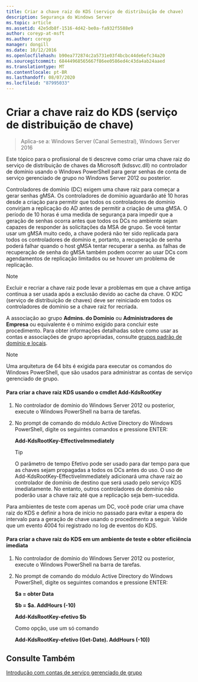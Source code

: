 ```yaml
---
title: Criar a chave raiz do KDS (serviço de distribuição de chave)
description: Segurança do Windows Server
ms.topic: article
ms.assetid: 42e5db8f-1516-4d42-be0a-fa932f5588e9
author: coreyp-at-msft
ms.author: coreyp
manager: dongill
ms.date: 10/12/2016
ms.openlocfilehash: b90ea772874c2a5731e03f4bcbc44de6efc34a20
ms.sourcegitcommit: 68444968565667f86ee0586ed4c43da4ab24aaed
ms.translationtype: MT
ms.contentlocale: pt-BR
ms.lasthandoff: 08/07/2020
ms.locfileid: "87995033"
---
```

# <a name="create-the-key-distribution-services-kds-root-key"></a>Criar a chave raiz do KDS (serviço de distribuição de chave)

>Aplica-se a: Windows Server (Canal Semestral), Windows Server 2016

Este tópico para o profissional de ti descreve como criar uma chave raiz do serviço de distribuição de chaves da Microsoft (kdssvc.dll) no controlador de domínio usando o Windows PowerShell para gerar senhas de conta de serviço gerenciado de grupo no Windows Server 2012 ou posterior.

Controladores de domínio (DC) exigem uma chave raiz para começar a gerar senhas gMSA. Os controladores de domínio aguardarão até 10 horas desde a criação para permitir que todos os controladores de domínio convirjam a replicação do AD antes de permitir a criação de uma gMSA. O período de 10 horas é uma medida de segurança para impedir que a geração de senhas ocorra antes que todos os DCs no ambiente sejam capazes de responder às solicitações da MSA de grupo.  Se você tentar usar um gMSA muito cedo, a chave poderá não ter sido replicada para todos os controladores de domínio e, portanto, a recuperação de senha poderá falhar quando o host gMSA tentar recuperar a senha. as falhas de recuperação de senha do gMSA também podem ocorrer ao usar DCs com agendamentos de replicação limitados ou se houver um problema de replicação.

> [!NOTE]
> Excluir e recriar a chave raiz pode levar a problemas em que a chave antiga continua a ser usada após a exclusão devido ao cache da chave. O KDC (serviço de distribuição de chaves) deve ser reiniciado em todos os controladores de domínio se a chave raiz for recriada.

A associação ao grupo **Admins. do Domínio** ou **Administradores de Empresa** ou equivalente é o mínimo exigido para concluir este procedimento. Para obter informações detalhadas sobre como usar as contas e associações de grupo apropriadas, consulte [grupos padrão de domínio e locais](/previous-versions/orphan-topics/ws.10/dd728026(v=ws.10)).

> [!NOTE]
> Uma arquitetura de 64 bits é exigida para executar os comandos do Windows PowerShell, que são usados para administrar as contas de serviço gerenciado de grupo.

#### <a name="to-create-the-kds-root-key-using-the-add-kdsrootkey-cmdlet"></a>Para criar a chave raiz KDS usando o cmdlet Add-KdsRootKey

1.  No controlador de domínio do Windows Server 2012 ou posterior, execute o Windows PowerShell na barra de tarefas.

2.  No prompt de comando do módulo Active Directory do Windows PowerShell, digite os seguintes comandos e pressione ENTER:

    **Add-KdsRootKey-EffectiveImmediately**

    > [!TIP]
    > O parâmetro de tempo Efetivo pode ser usado para dar tempo para que as chaves sejam propagadas a todos os DCs antes do uso. O uso de Add-KdsRootKey-EffectiveImmediately adicionará uma chave raiz ao controlador de domínio de destino que será usado pelo serviço KDS imediatamente. No entanto, outros controladores de domínio não poderão usar a chave raiz até que a replicação seja bem-sucedida.

Para ambientes de teste com apenas um DC, você pode criar uma chave raiz do KDS e definir a hora de início no passado para evitar a espera do intervalo para a geração de chave usando o procedimento a seguir. Valide que um evento 4004 foi registrado no log de eventos do KDS.

#### <a name="to-create-the-kds-root-key-in-a-test-environment-for-immediate-effectiveness"></a>Para criar a chave raiz do KDS em um ambiente de teste e obter eficiência imediata

1.  No controlador de domínio do Windows Server 2012 ou posterior, execute o Windows PowerShell na barra de tarefas.

2.  No prompt de comando do módulo Active Directory do Windows PowerShell, digite os seguintes comandos e pressione ENTER:

    **$a = obter Data**

    **$b = $a. AddHours (-10)**

    **Add-KdsRootKey-efetivo $b**

    Como opção, use um só comando

    **Add-KdsRootKey-efetivo (Get-Date). AddHours (-10))**

## <a name="see-also"></a>Consulte Também
[Introdução com contas de serviço gerenciado de grupo](getting-started-with-group-managed-service-accounts.md)